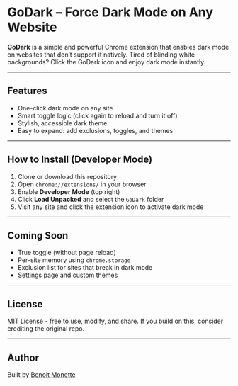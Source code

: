# GoDark – Force Dark Mode on Any Website

**GoDark** is a simple and powerful Chrome extension that enables dark mode on websites that don’t support it natively. Tired of blinding white backgrounds? Click the GoDark icon and enjoy dark mode instantly.

---

## Features

- One-click dark mode on any site
- Smart toggle logic (click again to reload and turn it off)
- Stylish, accessible dark theme
- Easy to expand: add exclusions, toggles, and themes

---

## How to Install (Developer Mode)

1. Clone or download this repository
2. Open `chrome://extensions/` in your browser
3. Enable **Developer Mode** (top right)
4. Click **Load Unpacked** and select the `GoDark` folder
5. Visit any site and click the extension icon to activate dark mode

---

## Coming Soon

- True toggle (without page reload)
- Per-site memory using `chrome.storage`
- Exclusion list for sites that break in dark mode
- Settings page and custom themes

---

## License

MIT License - free to use, modify, and share.
If you build on this, consider crediting the original repo.

---

## Author

Built by [Benoit Monette](https://github.com/bmonette)
